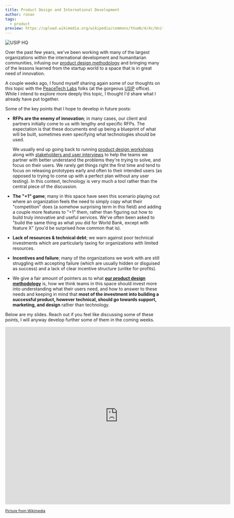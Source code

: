 ```yaml
---
title: Product Design and International Development
author: ronan
tags:
  - product
preview: https://upload.wikimedia.org/wikipedia/commons/thumb/4/4c/United_States_Institute_of_Peace.jpg/800px-United_States_Institute_of_Peace.jpg
---
```


![USIP HQ](https://upload.wikimedia.org/wikipedia/commons/thumb/4/4c/United_States_Institute_of_Peace.jpg/800px-United_States_Institute_of_Peace.jpg)

Over the past few years, we've been working with many of the largest organizations within the international development and humanitarian communities, infusing our [product design methodology](https://wiredcraft.com/blog/how-we-design-products/) and bringing many of the lessons learned from the startup world to a space that is in great need of innovation.

A couple weeks ago, I found myself sharing again some of our thoughts on this topic with the [PeaceTech Labs](http://www.peacetechlab.org/) folks (at the gorgeous [USIP](http://www.usip.org/) office). While I intend to explore more deeply this topic, I thought I'd share what I already have put together.

Some of the key points that I hope to develop in future posts:

- **RFPs are the enemy of innovation**; in many cases, our client and partners initially come to us with lengthy and specific RFPs. The expectation is that these documents end up being a blueprint of what will be built, sometimes even specifying what technologies should be used.

    We usually end up going back to running [product design workshops](https://wiredcraft.com/blog/how-we-design-products/) along with [stakeholders and user interviews](https://hackpad.com/Interviews-Jqm1k2OoJbn) to help the teams we partner with better understand the problems they're trying to solve, and focus on their users. We rarely get things right the first time and tend to focus on releasing prototypes early and often to their intended users (as opposed to trying to come up with a perfect plan without any user testing). In this context, technology is very much a tool rather than the central piece of the discussion.

- **The "+1" game**; many in this space have seen this scenario playing out where an organization feels the need to simply copy what their "competition" does (a somehow surprising term in this field) and adding a couple more features to "+1" them, rather than figuring out how to build truly innovative and useful services. We've often been asked to "build the same thing as what you did for World Bank, except with feature X" (you'd be surprised how common that is).

- **Lack of resources & technical debt**; we warn against poor technical investments which are particularly taxing for organizations with limited resources.

- **Incentives and failure**; many of the organizations we work with are still struggling with accepting failure (which are usually hidden or disguised as success) and a lack of clear incentive structure (unlike for-profits).

- We give a fair amount of pointers as to what **[our product design methodology](https://wiredcraft.com/blog/how-we-design-products/)** is, how we think teams in this space should invest more into understanding what their users need, and how to answer to these needs and keeping in mind that **most of the investment into building a successful product, however technical, should go towards support, marketing, and design** rather than technology.

Below are my slides. Reach out if you feel like discussing some of these points, I will anyway develop further some of them in the coming weeks.

<iframe src="https://docs.google.com/presentation/d/1PUNJViBa0Cg24DphQAhO8RhFSrePWba7WgO1U1hyiw8/embed?start=false&loop=false&delayms=3000" frameborder="0" width="720" height="569" allowfullscreen="true" mozallowfullscreen="true" webkitallowfullscreen="true"></iframe>

<small><a href='https://commons.wikimedia.org/wiki/File:United_States_Institute_of_Peace.jpg'>Picture from Wikimedia</a></small>

